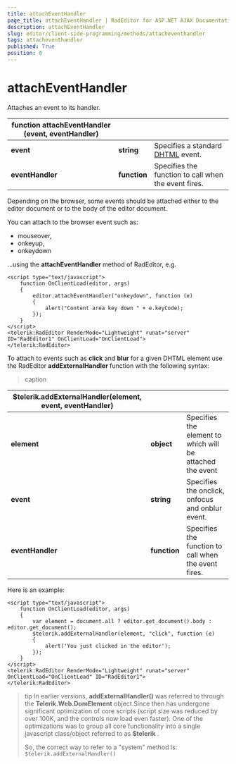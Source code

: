 ```yaml
---
title: attachEventHandler
page_title: attachEventHandler | RadEditor for ASP.NET AJAX Documentation
description: attachEventHandler
slug: editor/client-side-programming/methods/attacheventhandler
tags: attacheventhandler
published: True
position: 0
---
```


# attachEventHandler

Attaches an event to its handler.


|  **function attachEventHandler (event, eventHandler)**  |  |  |
| ------ | ------ | ------ |
| **event** | **string** |Specifies a standard [DHTML](http://msdn2.microsoft.com/en-us/library/ms533051.aspx) event.|
| **eventHandler** | **function** |Specifies the function to call when the event fires.|

Depending on the browser, some events should be attached either to the editor document or to the body of the editor document.

You can attach to the browser event such as:
* mouseover,
* onkeyup,
* onkeydown

...using the **attachEventHandler** method of RadEditor, e.g.

````ASP.NET
<script type="text/javascript">
	function OnClientLoad(editor, args)
	{
		editor.attachEventHandler("onkeydown", function (e)
		{
			alert("Content area key down " + e.keyCode);
		});
	}
</script>
<telerik:RadEditor RenderMode="Lightweight" runat="server" ID="RadEditor1" OnClientLoad="OnClientLoad">
</telerik:RadEditor>
````

To attach to events such as **click** and **blur** for a given DHTML element use the RadEditor **addExternalHandler** function with the following syntax:

>caption  

|  **$telerik.addExternalHandler(element, event, eventHandler)**  |  |  |
| ------ | ------ | ------ |
| **element** | **object** |Specifies the element to which will be attached the event|
| **event** | **string** |Specifies the onclick, onfocus and onblur event.|
| **eventHandler** | **function** |Specifies the function to call when the event fires.|

Here is an example:

````ASP.NET
<script type="text/javascript">
	function OnClientLoad(editor, args)
	{
		var element = document.all ? editor.get_document().body : editor.get_document();
		$telerik.addExternalHandler(element, "click", function (e)
		{
			alert('You just clicked in the editor');
		});
	}
</script>
<telerik:RadEditor RenderMode="Lightweight" runat="server" OnClientLoad="OnClientLoad" ID="RadEditor1">
</telerik:RadEditor>
````



>tip In earlier versions, **addExternalHandler()** was referred to through the **Telerik.Web.DomElement** object.Since then has undergone significant optimization of core scripts (script size was reduced by over 100K, and the controls now load even faster). One of the optimizations was to group all core functionality into a single javascript class/object referred to as **$telerik** .
>
>So, the correct way to refer to a "system" method is:
>`$telerik.addExternalHandler()`


